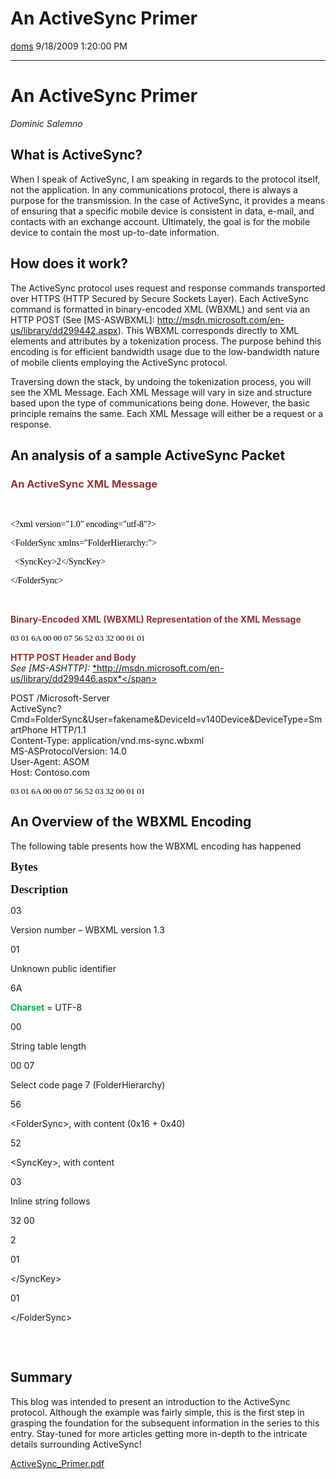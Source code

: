 <div id="page">

# An ActiveSync Primer

[doms](https://social.msdn.microsoft.com/profile/doms) 9/18/2009 1:20:00
PM

-----

<div id="content">

# An ActiveSync Primer

<span class="MsoSubtleEmphasis">*Dominic Salemno*</span>

## What is ActiveSync?

When I speak of ActiveSync, I am speaking in regards to the protocol
itself, not the application. In any communications protocol, there is
always a purpose for the transmission. In the case of ActiveSync, it
provides a means of ensuring that a specific mobile device is consistent
in data, e-mail, and contacts with an exchange account. Ultimately, the
goal is for the mobile device to contain the most up-to-date
information.

## How does it work?

The ActiveSync protocol uses request and response commands transported
over HTTPS (HTTP Secured by Secure Sockets Layer). Each ActiveSync
command is formatted in binary-encoded XML (WBXML) and sent via an HTTP
POST (See \[MS-ASWBXML\]:
<http://msdn.microsoft.com/en-us/library/dd299442.aspx>). This WBXML
corresponds directly to XML elements and attributes by a tokenization
process. The purpose behind this encoding is for efficient bandwidth
usage due to the low-bandwidth nature of mobile clients employing the
ActiveSync protocol.

Traversing down the stack, by undoing the tokenization process, you will
see the XML Message. Each XML Message will vary in size and structure
based upon the type of communications being done. However, the basic
principle remains the same. Each XML Message will either be a request or
a
response.

## An analysis of a sample ActiveSync Packet

### <span style="COLOR: #943634; mso-themecolor: accent2; mso-themeshade: 191">An ActiveSync XML Message</span>

<span style="FONT-FAMILY: Consolas; COLOR: black"></span>

 

<span style="FONT-FAMILY: Consolas; COLOR: black">\<?xml version="1.0"
encoding="utf-8"?\> </span>

<span style="FONT-FAMILY: Consolas; COLOR: black">\<FolderSync
xmlns="FolderHierarchy:"\>
</span>

<span style="FONT-FAMILY: Consolas; COLOR: black"><span style="mso-spacerun: yes"> 
</span>\<SyncKey\>2\</SyncKey\></span>

<span style="FONT-FAMILY: Consolas; COLOR: black">\</FolderSync\>
</span>

<span style="FONT-FAMILY: Consolas; COLOR: black"></span>

 

**<span style="COLOR: #943634; mso-themecolor: accent2; mso-themeshade: 191">Binary-Encoded
XML (WBXML) Representation of the XML
Message</span>**

<span style="LINE-HEIGHT: 115%; FONT-FAMILY: &#39;Lucida Console&#39;; COLOR: black; FONT-SIZE: 10pt; mso-bidi-font-family: &#39;Lucida Console&#39;">03
01 6A 00 00 07 56 52 03 32 00 01 01
</span>

**<span style="COLOR: #943634; mso-themecolor: accent2; mso-themeshade: 191">HTTP
POST Header and Body  
</span>**<span class="MsoSubtleEmphasis">*See \[MS-ASHTTP\]:*
</span>[<span class="MsoSubtleEmphasis"><span style="TEXT-DECORATION: none; text-underline: none">*http://msdn.microsoft.com/en-us/library/dd299446.aspx*</span></span>](http://msdn.microsoft.com/en-us/library/dd299446.aspx)**<span style="COLOR: #943634; mso-themecolor: accent2; mso-themeshade: 191"></span>**

POST
/Microsoft-Server  
ActiveSync?Cmd=FolderSync\&User=fakename\&DeviceId=v140Device\&DeviceType=SmartPhone
HTTP/1.1  
Content-Type: application/vnd.ms-sync.wbxml  
MS-ASProtocolVersion: 14.0  
User-Agent: ASOM  
Host:
Contoso.com  
  
**<span style="COLOR: #943634; mso-themecolor: accent2; mso-themeshade: 191"></span>**

<span style="LINE-HEIGHT: 115%; FONT-FAMILY: &#39;Lucida Console&#39;; COLOR: black; FONT-SIZE: 10pt; mso-bidi-font-family: &#39;Lucida Console&#39;">03
01 6A 00 00 07 56 52 03 32 00 01 01</span>

## An Overview of the WBXML Encoding

The following table presents how the WBXML encoding has
happened

**<span style="FONT-FAMILY: &#39;Calibri&#39;,&#39;sans-serif&#39;; FONT-SIZE: 14pt; mso-bidi-font-family: &#39;Times New Roman&#39;; mso-bidi-theme-font: minor-bidi; mso-ascii-theme-font: minor-latin; mso-hansi-theme-font: minor-latin">Bytes</span>**

</div>

</div>

**<span style="FONT-FAMILY: &#39;Calibri&#39;,&#39;sans-serif&#39;; FONT-SIZE: 14pt; mso-bidi-font-family: &#39;Times New Roman&#39;; mso-bidi-theme-font: minor-bidi; mso-ascii-theme-font: minor-latin; mso-hansi-theme-font: minor-latin">Description</span>**

03

Version number – WBXML version 1.3

01

Unknown public identifier

6A

**<span style="COLOR: #00b050">Charset</span>** = UTF-8

00

String table length

00 07

Select code page 7 (FolderHierarchy)

56

\<FolderSync\>, with content (0x16 + 0x40)

52

\<SyncKey\>, with content

03

Inline string follows

32 00

2

01

\</SyncKey\>

01

\</FolderSync\>

## 

 

## Summary

This blog was intended to present an introduction to the ActiveSync
protocol. Although the example was fairly simple, this is the first step
in grasping the foundation for the subsequent information in the series
to this entry. Stay-tuned for more articles getting more in-depth to the
intricate details surrounding
ActiveSync\!

[ActiveSync\_Primer.pdf](media/MSDNBlogsFS/prod.evol.blogs.msdn.com/CommunityServer.Components.PostAttachments/00/09/89/68/83/ActiveSync_Primer.pdf)
